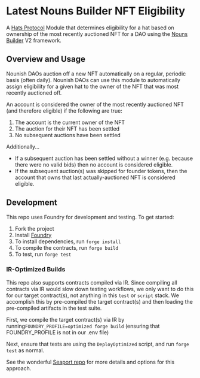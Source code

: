 # Latest Nouns Builder NFT Eligibility

A [Hats Protocol](https://github.com/hats-protocol) Module that determines eligibility for a hat based on ownership of the most recently auctioned NFT for a DAO using the [Nouns Builder](https://nouns.build) V2 framework.

## Overview and Usage

Nounish DAOs auction off a new NFT automatically on a regular, periodic basis (often daily). Nounish DAOs can use this module to automatically assign eligibility for a given hat to the owner of the NFT that was most recently auctioned off.

An account is considered the owner of the most recently auctioned NFT (and therefore eligible) if the following are true:

1. The account is the current owner of the NFT
2. The auction for their NFT has been settled
3. No subsequent auctions have been settled

Additionally...

- If a subsequent auction has been settled without a winner (e.g. because there were no valid bids) then no account is considered eligible.
- If the subsequent auction(s) was skipped for founder tokens, then the account that owns that last actually-auctioned NFT is considered eligible.

## Development

This repo uses Foundry for development and testing. To get started:

1. Fork the project
2. Install [Foundry](https://book.getfoundry.sh/getting-started/installation)
3. To install dependencies, run `forge install`
4. To compile the contracts, run `forge build`
5. To test, run `forge test`

### IR-Optimized Builds

This repo also supports contracts compiled via IR. Since compiling all contracts via IR would slow down testing workflows, we only want to do this for our target contract(s), not anything in this `test` or `script` stack. We accomplish this by pre-compiled the target contract(s) and then loading the pre-compiled artifacts in the test suite.

First, we compile the target contract(s) via IR by running`FOUNDRY_PROFILE=optimized forge build` (ensuring that FOUNDRY_PROFILE is not in our .env file)

Next, ensure that tests are using the `DeployOptimized` script, and run `forge test` as normal.

See the wonderful [Seaport repo](https://github.com/ProjectOpenSea/seaport/blob/main/README.md#foundry-tests) for more details and options for this approach.
